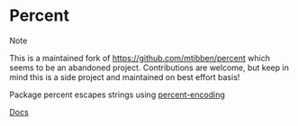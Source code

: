 # Percent

> [!NOTE]
> This is a maintained fork of https://github.com/mtibben/percent which seems to be an abandoned project.
> Contributions are welcome, but keep in mind this is a side project and maintained on best effort basis!

Package percent escapes strings using [percent-encoding](https://en.wikipedia.org/wiki/Percent-encoding)

[Docs](https://pkg.go.dev/github.com/mtibben/percent?tab=doc)
